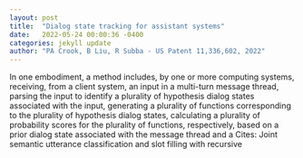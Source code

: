 ```yaml
---
layout: post
title:  "Dialog state tracking for assistant systems"
date:   2022-05-24 00:00:36 -0400
categories: jekyll update
author: "PA Crook, B Liu, R Subba - US Patent 11,336,602, 2022"
---
```

In one embodiment, a method includes, by one or more computing systems, receiving, from a client system, an input in a multi-turn message thread, parsing the input to identify a plurality of hypothesis dialog states associated with the input, generating a plurality of functions corresponding to the plurality of hypothesis dialog states, calculating a plurality of probability scores for the plurality of functions, respectively, based on a prior dialog state associated with the message thread and a  Cites: Joint semantic utterance classification and slot filling with recursive 